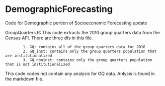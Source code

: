 # DemographicForecasting
Code for Demographic portion of Socioeconomic Forecasting update

GroupQuarters.R: 
  This code extracts the 2010 group quarters data from the Census API. There are three dfs in this file. 
	
			1. GQ: contains all of the group quarters data for 2010
			2. GQ_inst: contains only the group quarters population that are institutionalized 
			3. GQ_noninst: contains only the group quarters population that is not institutionalized 
			
  This code codes not contain any analysis for GQ data. Anlysis is found in the markdown file. 
	
